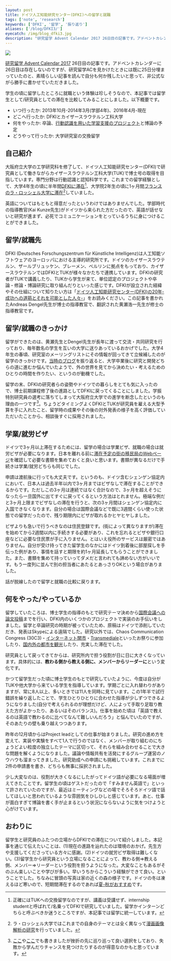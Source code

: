 ```yaml
---
layout: post
title: ドイツ人工知能研究センター(DFKI)への留学と就職
tags: ['note', 'research']
keywords: ['DFKI', '留学', '振り返り']
aliases: ['/blog/DFKI3/']
eyecatch: /img/blog_dfki3.jpg
description: "研究留学 Advent Calendar 2017 26日目の記事です。アドベントカレンダーに26日目は存在しないのですが、研究留学ACを見かけたときには既に25日分埋まっていたのと、素晴らしい記事を読んで自分も何か残したいと思って、非公式ながら勝手に書かせていただきました。"
---
```


<img src="/img/blog_dfki3.jpg" class="image-on-frame image-fade">

[研究留学 Advent Calendar 2017](https://adventar.org/calendars/2562) 26日目の記事です。アドベントカレンダーに26日目は存在しないのですが、研究留学ACを見かけたときには既に25日分埋まっていたのと、素晴らしい記事を読んで自分も何か残したいと思って、非公式ながら勝手に書かせていただきました。

学生の頃に留学したところに就職という体験は珍しそうなので、本記事では留学生として/研究員としての滞在を比較してみることにしました。以下概要です。

* いつ行ったか: 2013年10月-2014年3月(学部4年)、2016年4月-現在
* どこへ行ったか: DFKIとカイザースラウテルン工科大学
* 何をやったか: 卒論、[行動認識を用いた学習支援のプロジェクト](https://www.dfki.de/web/presse/pressemitteilung/2017/HyperMind)と博論の予定
* どうやって行ったか: 大学研究室の交換留学

## 自己紹介

大阪府立大学の工学研究科を修了して、ドイツ人工知能研究センター(DFKI)で研究員として働きながらカイザースラウテルン工科大学(TUK)で博士号の取得を目指しています。専門分野は行動認識と認知科学です。これまでの留学経験として、大学4年生の頃に半年間[DFKIに滞在](/jp/posts/life-in-germany/)[^1]、大学院2年生の頃に1ヶ月間[フランスのラ・ロッシェル大学に滞在](/jp/posts/1st-week-in-france/)[^2]していました。

英語についてはもともと得意だったというわけではありませんでした。学部時代の指導教官(Kai Kunze先生)がドイツから来られた方だったので、英語が話せないと研究が進まず、必死でコミュニケーションをとっているうちに身につけることができました。

## 留学/就職先

DFKI (Deutsches Forschungszentrum für Künstliche Intelligenz)は人工知能ソフトウェアのヨーロッパにおける主導的研究所です。ドイツのカイザースラウテルン、ザールブリュッケン、ブレーメン、ベルリンに拠点をもっており、カイザースラウテルンではDFKIとTUKが様々なかたちで連携しています。DFKIの研究者がTUKで講義したり、TUKから学生が来て、単位認定のプロジェクトや卒論・修論・博論研究に取り組んだりといった感じです。DFKIが設立された経緯やその仕組について知りたい方は「[ドイツ人工知能研究センター(DFKI)の20年-成功への道筋とそれを可能とした人々-](https://ipsj.ixsq.nii.ac.jp/ej/?action=pages_view_main&active_action=repository_view_main_item_detail&item_id=60982&item_no=1&page_id=13&block_id=8)」をお読みください。この記事を書かれたAndreas Dengel先生が博士の指導教官で、翻訳された黄瀬浩一先生が修士の指導教官です。

## 留学/就職のきっかけ

留学ができたのは、黄瀬先生とDengel先生が長年に渡って交流・共同研究を行っており、毎年数名の学生を互いの大学に送りあっているおかげでした。大学4年生の春頃、研究室のメーリングリストにその情報が回ってきて立候補したのが留学のきっかけです。[当時のブログ](/jp/posts/dfki/)を振り返ると、大学卒業後に研究と開発どちらの道に進むか悩んでいたようで、外の世界を見てから決めたい・考えるためのひとりの時間を作りたい、というのが動機でした。

留学の末、DFKIの研究者らの姿勢やドイツでの暮らしをとても気に入ったので、博士前期課程修了後の進路としてDFKIに戻ってくることにしました。学振特別研究員の選考に落ちてしまって大阪府立大学での進学を断念したというのも理由の一つです[^3]。ちょうどタイミングよくDFKIとTUKが研究員を雇える大型予算を手に入れたこと、留学時の成果やその後の対外発表の様子を高く評価していただいたことから、相談後すぐに採用されました。

## 学業/就労ビザ

ドイツで3ヶ月以上滞在するためには、留学の場合は学業ビザ、就職の場合は就労ビザが必要になります。日本を離れる前に[滞在予定の街の移民局のWebページ](https://www.kaiserslautern-kreis.de/en/administration/immigration-authority.html)を確認して必要な書類を集めておくと良いと思います。書類が異なるだけで手続きは学業/就労どちらも同じでした。

申請は渡航後に行っても大丈夫です。というのも、ドイツ含むシェンゲン協定内において、日本人は過去半年以内で3ヶ月まではビザなしで滞在することができるからです。ただしこの3ヶ月は連続ではなく合計なので、3ヶ月を超えそうになったら一旦国外に出てすぐに戻ってくるという方法はとれません。極端な例だと3ヶ月上限までビザなしの滞在を行うと、次の3ヶ月間はシェンゲン協定内に入国できなくなります。自分の場合は国際会議などで既に3週間くらい使った状態での留学だったので、残り期限内にビザが取れるかヒヤヒヤしました。

ビザよりも急いで行うべきなのは住民登録です。(街によって異なりますが)滞在を始めてから2週間以内に手続きする必要があり、これを忘れるとビザや銀行口座などに必要な住民票が手に入りません。とはいえ役所のサービスは厳密ではありません。自分が受け持ってきた留学生のなかにはドイツ到着後に部屋探しを手伝った例があり、事情を話すと期限を約1ヶ月延長してもらうことができました。また、書類を集めて持っていってダメだと言われても諦めない方がいいです。もう一度列に並んで別の担当者にあたるとあっさりOKという場合がありました。

話が脱線したので留学と就職の比較に戻ります。

## 何をやった/やっているか

留学していたころは、博士学生の指導のもとで研究テーマ決めから[国際会議への論文投稿](/publications/#ishimaru2014blink)までを行い、DFKI内のいくつかのプロジェクトで実装のお手伝いをしました。留学と卒論研究の時期が被っていたため、原稿はドイツで添削していただき、発表はSkypeによる遠隔でした。研究以外では、Chaos Communication Congress (30C3)・[インターネット闇市](/jp/posts/internet-black-market)・[Transmediale](/jp/posts/transmediale)といったお祭りに参加したり、[国内外の都市を観光](/tag/sightseeing/)したり、充実した滞在でした。

研究員として戻ってきてからは、研究所内で担う役割が日に日に大きくなっています。具体的には、**教わる側から教える側に、メンバーからリーダーに**という変化です。

かつて留学生だった頃に博士学生のもとで研究していたように、今度は自分がTUKや他大学から来ている学生を指導しています。学期ごとに入れ替わりがありますが、常に8人以上、多いときでは11人を同時に見ています。この1年半で試行錯誤を繰り返したことで、学生ひとりひとりに合わせた指導が少しずつできるようになりました(自分で考えられるのが理想だけど、人によって手取り足取り教えた方がよかったり、あるいはそのバランス)。仕事を始めた頃は「英語で教えるのは英語で教わるのに比べてなんて難しいんだろう」と悩んでいたのですが、そのあたりの壁も乗り越えつつあります。

昨年の12月頃からはProject leadとしての仕事が始まりました。研究の進め方を変えて、実装や実験をすべて1人で行うのではなく、メンバーが取り組むのにちょうどよい粒度の独立したテーマに区切って、それらを組み合わせることで大きな問題を解くようになりました。議論や情報共有を活発にするグループ運営のノウハウも溜まってきました。研究助成への申請にも挑戦しています。これまでに2件の申請書を書き、どちらも無事に採択されました。

少し大変なのは、役割が大きくなるにしたがってドイツ語が必要になる場面が増えてきたことです。留学生の頃はゲストだったので「すみません英語で」といって許されていたのですが、最近はミーティングなどの場でそろそろドイツ語で話してほしいと思われているような雰囲気をひしひしと感じています。あと、仕事が面白すぎて博論を書く手が止まるという状況にならないように気をつけようと心がけています。

## おわりに

留学生と研究員のふたつの立場からDFKIでの滞在について紹介しました。本記事を通じて伝えたいことは、(1)現在の進路を辿れたのは環境のおかげ。先生方や支援してくださっている方々に感謝。(2)ドイツの就労ビザ取得は難しくない。(3)留学生から研究員という立場になることによって、教わる側=>教える側、メンバー=>リーダーという役割を担うようになった。大変なこともあるがそのぶん楽しいことや学びが多い。早いうちからこういう経験ができて良い。ということでした。ちなみに冒頭の写真は家の近くの森の様子です。ドイツの冬は凍えるほど寒いので、短期間滞在するのであれば[夏-秋がおすすめ](/jp/posts/neuer-wein/)です。

[^1]: 正確にはTUKへの交換留学なのですが、講義は受講せず、internship studentと呼ばれて/名乗ってDFKIで研究していました。留学かインターンどちらと呼ぶべきか迷うところですが、本記事では留学に統一しています。

[^2]: ラ・ロッシェル大学ではこれまでの自身のテーマとは全く異なって[漫画画像解析の研究](/publications/#rigaud2016manga)を行っていました。

[^3]: [ここ](/jp/posts/towards-a-scientist/)や[ここ](/jp/posts/turning-everything-into-profit/)でも書きましたが挫折の先に巡り巡って良い選択をしており、失敗から学んだりチャンスを見つけたりするのが得意なのかもと思っています。